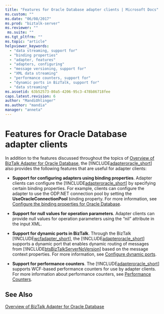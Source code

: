 ```yaml
---
title: "Features for Oracle Database adapter clients | Microsoft Docs"
ms.custom: ""
ms.date: "06/08/2017"
ms.prod: "biztalk-server"
ms.reviewer: ""
 ms.suite: ""
ms.tgt_pltfrm: ""
ms.topic: "article"
helpviewer_keywords: 
  - "data streaming, support for"
  - "binding properties"
  - "adapter, features"
  - "adapters, configuring"
  - "message versioning, support for"
  - "XML data streaming"
  - "performance counters, support for"
  - "dynamic ports in BizTalk, support for"
  - "data streaming"
ms.assetid: 63b52573-80a5-4206-95c3-478b86718fee
caps.latest.revision: 6
author: "MandiOhlinger"
ms.author: "mandia"
manager: "anneta"
---
```

# Features for Oracle Database adapter clients
In addition to the features discussed throughout the topics of [Overview of BizTalk Adapter for Oracle Database](../../adapters-and-accelerators/adapter-oracle-database/overview-of-biztalk-adapter-for-oracle-database.md), the [!INCLUDE[adapteroracle_short](../../includes/adapteroracle-short-md.md)] also provides the following features that are useful for adapter clients:  
  
-   **Support for configuring adapters using binding properties**. Adapter clients can configure the [!INCLUDE[adapteroracle_short](../../includes/adapteroracle-short-md.md)] by specifying certain binding properties. For example, clients can configure the adapter to use the ODP.NET connection pool by setting the **UseOracleConnectionPool** binding property. For more information, see [Configure the binding properties for Oracle Database](../../adapters-and-accelerators/adapter-oracle-database/configure-the-binding-properties-for-oracle-database.md).  
  
-   **Support for null values for operation parameters**. Adapter clients can provide null values for operation parameters using the “nil” attribute in the input XML.  
  
-   **Support for dynamic ports in BizTalk**. Through the BizTalk [!INCLUDE[wcfadapter_short](../../includes/wcfadapter-short-md.md)], the [!INCLUDE[adapteroracle_short](../../includes/adapteroracle-short-md.md)] supports a dynamic port that enables dynamic routing of messages from [!INCLUDE[btsBizTalkServerNoVersion](../../includes/btsbiztalkservernoversion-md.md)] based on the message context properties. For more information, see [Configure dynamic ports](../../adapters-and-accelerators/adapter-oracle-database/configure-dynamic-ports-in-the-oracle-database-adapter.md).  
  
-   **Support for performance counters**. The [!INCLUDE[adapteroracle_short](../../includes/adapteroracle-short-md.md)] supports WCF-based performance counters for use by adapter clients. For more information about performance counters, see [Performance Counters](../../core/performance-counters.md).  
  
## See Also  
 [Overview of BizTalk Adapter for Oracle Database](../../adapters-and-accelerators/adapter-oracle-database/overview-of-biztalk-adapter-for-oracle-database.md)